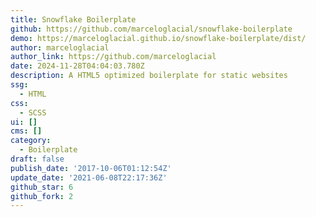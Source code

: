 ```yaml
---
title: Snowflake Boilerplate
github: https://github.com/marceloglacial/snowflake-boilerplate
demo: https://marceloglacial.github.io/snowflake-boilerplate/dist/
author: marceloglacial
author_link: https://github.com/marceloglacial
date: 2024-11-28T04:04:03.780Z
description: A HTML5 optimized boilerplate for static websites
ssg:
  - HTML
css:
  - SCSS
ui: []
cms: []
category:
  - Boilerplate
draft: false
publish_date: '2017-10-06T01:12:54Z'
update_date: '2021-06-08T22:17:36Z'
github_star: 6
github_fork: 2
---
```

